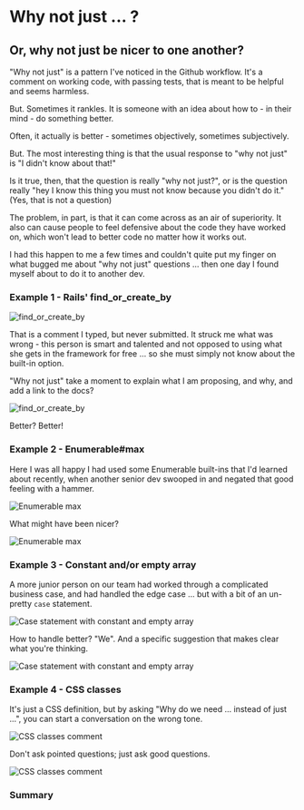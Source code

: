 # Why not just ... ?

## Or, why not just be nicer to one another?

"Why not just" is a pattern I've noticed in the Github workflow. It's a comment on working code, with passing tests, that is meant to be helpful and seems harmless.

But.  Sometimes it rankles.  It is someone with an idea about how to - in their mind - do something better.

Often, it actually is better - sometimes objectively, sometimes subjectively.

But.  The most interesting thing is that the usual response to "why not just" is "I didn't know about that!"

Is it true, then, that the question is really "why not just?", or is the question really "hey I know this thing you must not know because you didn't do it."  (Yes, that is not a question)

The problem, in part, is that it can come across as an air of superiority. It also can cause people to feel defensive about the code they have worked on, which won't lead to better code no matter how it works out.

I had this happen to me a few times and couldn't quite put my finger on what bugged me about "why not just" questions ... then one day I found myself about to do it to another dev.

### Example 1 - Rails' find_or_create_by

![find_or_create_by](https://dl.dropboxusercontent.com/u/21780628/why-not-just/source-images/before/find_or_create_by.png)

That is a comment I typed, but never submitted. It struck me what was wrong - this person is smart and talented and not opposed to using what she gets in the framework for free ... so she must simply not know about the built-in option.

"Why not just" take a moment to explain what I am proposing, and why, and add a link to the docs?

![find_or_create_by](https://dl.dropboxusercontent.com/u/21780628/why-not-just/source-images/after/find_or_create_by.png)

Better?  Better!



### Example 2 - Enumerable#max

Here I was all happy I had used some Enumerable built-ins that I'd learned about recently, when another senior dev swooped in and negated that good feeling with a hammer.

![Enumerable max](https://dl.dropboxusercontent.com/u/21780628/why-not-just/source-images/before/use-enumerable-max.png)

What might have been nicer?

![Enumerable max](https://dl.dropboxusercontent.com/u/21780628/why-not-just/source-images/after/use-enumerable-max.png)



### Example 3 - Constant and/or empty array

A more junior person on our team had worked through a complicated business case, and had handled the edge case ... but with a bit of an un-pretty `case` statement.

![Case statement with constant and empty array](https://dl.dropboxusercontent.com/u/21780628/why-not-just/source-images/before/constant-array.png)

How to handle better?  "We".  And a specific suggestion that makes clear what you're thinking.

![Case statement with constant and empty array](https://dl.dropboxusercontent.com/u/21780628/why-not-just/source-images/after/constant-array.png)



### Example 4 - CSS classes

It's just a CSS definition, but by asking "Why do we need ... instead of just ...", you can start a conversation on the wrong tone.

![CSS classes comment](https://dl.dropboxusercontent.com/u/21780628/why-not-just/source-images/before/css-classes.png)

Don't ask pointed questions; just ask good questions.

![CSS classes comment](https://dl.dropboxusercontent.com/u/21780628/why-not-just/source-images/after/css-classes.png)



### Summary



